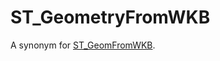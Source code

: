 # ST_GeometryFromWKB

A synonym for [ST_GeomFromWKB](/sql-statements-structure/geographic-geometric-features/wkb/st_geomfromwkb).